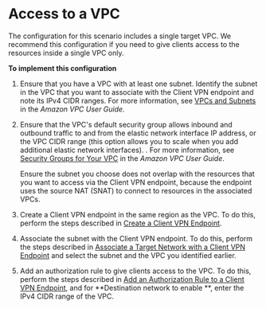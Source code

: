 # Access to a VPC<a name="scenario-vpc"></a>

The configuration for this scenario includes a single target VPC\. We recommend this configuration if you need to give clients access to the resources inside a single VPC only\.

**To implement this configuration**

1. Ensure that you have a VPC with at least one subnet\. Identify the subnet in the VPC that you want to associate with the Client VPN endpoint and note its IPv4 CIDR ranges\. For more information, see [ VPCs and Subnets](https://docs.aws.amazon.com/vpc/latest/userguide/VPC_Subnets.html.html) in the *Amazon VPC User Guide*\.

1. Ensure that the VPC's default security group allows inbound and outbound traffic to and from the elastic network interface IP address, or the VPC CIDR range \(this option allows you to scale when you add additional elastic network interfaces\)\. \. For more information, see [ Security Groups for Your VPC](https://docs.aws.amazon.com/vpc/latest/userguide/VPC_SecurityGroups.html) in the *Amazon VPC User Guide*\.

   Ensure the subnet you choose does not overlap with the resources that you want to access via the Client VPN endpoint, because the endpoint uses the source NAT \(SNAT\) to connect to resources in the associated VPCs\.

1. Create a Client VPN endpoint in the same region as the VPC\. To do this, perform the steps described in [Create a Client VPN Endpoint](cvpn-working-endpoints.md#cvpn-working-endpoint-create)\.

1. Associate the subnet with the Client VPN endpoint\. To do this, perform the steps described in [Associate a Target Network with a Client VPN Endpoint](cvpn-working-target.md#cvpn-working-target-associate) and select the subnet and the VPC you identified earlier\.

1. Add an authorization rule to give clients access to the VPC\. To do this, perform the steps described in [Add an Authorization Rule to a Client VPN Endpoint](cvpn-working-rules.md#cvpn-working-rule-authorize), and for **Destination network to enable **, enter the IPv4 CIDR range of the VPC\.
